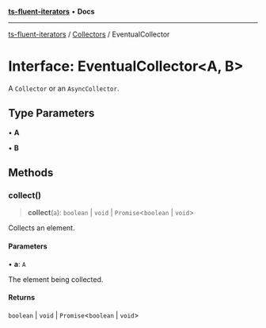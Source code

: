 [**ts-fluent-iterators**](../../../README.md) • **Docs**

---

[ts-fluent-iterators](../../../README.md) / [Collectors](../README.md) / EventualCollector

# Interface: EventualCollector\<A, B\>

A `Collector` or an `AsyncCollector`.

## Type Parameters

• **A**

• **B**

## Methods

### collect()

> **collect**(`a`): `boolean` \| `void` \| `Promise`\<`boolean` \| `void`\>

Collects an element.

#### Parameters

• **a**: `A`

The element being collected.

#### Returns

`boolean` \| `void` \| `Promise`\<`boolean` \| `void`\>
